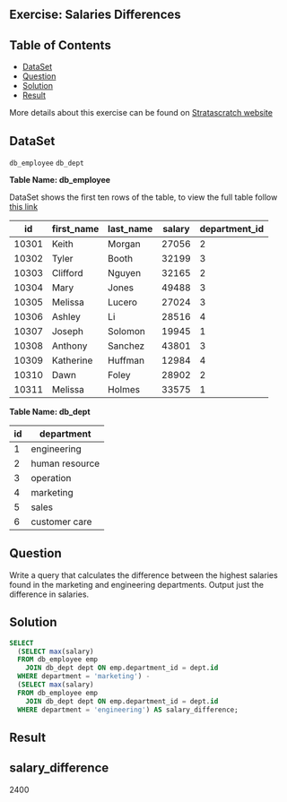 ## Exercise: Salaries Differences

## Table of Contents
- [DataSet](https://github.com/mukaruernest/StratascratchExercises/tree/master/SalaryDifference#dataset)
- [Question](https://github.com/mukaruernest/StratascratchExercises/tree/master/SalaryDifference#question)
- [Solution](https://github.com/mukaruernest/StratascratchExercises/tree/master/SalaryDifference#solution)
- [Result](https://github.com/mukaruernest/StratascratchExercises/tree/master/SalaryDifference#result)

More details about this exercise can be found on [Stratascratch website](https://platform.stratascratch.com/coding-question?id=10308&python=)

## DataSet

`db_employee`
`db_dept`

 

**Table Name: db_employee**

DataSet shows the first ten rows of the table, to view the full table follow [this link](https://platform.stratascratch.com/coding-question/output-preview) 

<html><body>
<!--StartFragment-->

id | first_name | last_name | salary | department_id
-- | -- | -- | -- | --
10301 | Keith | Morgan | 27056 | 2
10302 | Tyler | Booth | 32199 | 3
10303 | Clifford | Nguyen | 32165 | 2
10304 | Mary | Jones | 49488 | 3
10305 | Melissa | Lucero | 27024 | 3
10306 | Ashley | Li | 28516 | 4
10307 | Joseph | Solomon | 19945 | 1
10308 | Anthony | Sanchez | 43801 | 3
10309 | Katherine | Huffman | 12984 | 4
10310 | Dawn | Foley | 28902 | 2
10311 | Melissa | Holmes | 33575 | 1

<!--EndFragment-->
</body>
</html>

**Table Name: db_dept**

<html><body>
<!--StartFragment-->

id | department
-- | --
1 | engineering
2 | human resource
3 | operation
4 | marketing
5 | sales
6 | customer care

<!--EndFragment-->
</body>
</html>

## Question 

Write a query that calculates the difference between the highest salaries found in the marketing and engineering departments. Output just the difference in salaries.

## Solution

``` SQL
SELECT
  (SELECT max(salary)
  FROM db_employee emp
    JOIN db_dept dept ON emp.department_id = dept.id
  WHERE department = 'marketing') -
  (SELECT max(salary)
  FROM db_employee emp
    JOIN db_dept dept ON emp.department_id = dept.id
  WHERE department = 'engineering') AS salary_difference;
```

## Result
<html><body>
<!--StartFragment-->

salary_difference
--
2400

<!--EndFragment-->
</body>
</html>
